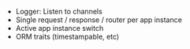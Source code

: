 - Logger: Listen to channels
- Single request / response / router per app instance
- Active app instance switch
- ORM traits (timestampable, etc)
